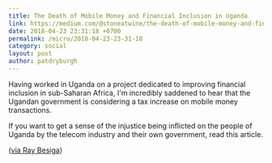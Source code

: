 ```yaml
---
title: The Death of Mobile Money and Financial Inclusion in Uganda
link: https://medium.com/@stoneatwine/the-death-of-mobile-money-and-financial-inclusion-in-uganda-73609cb340dd
date: 2018-04-23 23:31:18 +0700
permalink: /micro/2018-04-23-23-31-18
category: social
layout: post
author: patdryburgh
---
```


Having worked in Uganda on a project dedicated to improving financial inclusion in sub-Saharan Africa, I'm incredibly saddened to hear that the Ugandan government is considering a tax increase on mobile money transactions.

If you want to get a sense of the injustice being inflicted on the people of Uganda by the telecom industry and their own government, read this article.

([via Ray Besiga][rb])

[rb]: https://twitter.com/raybesiga/status/988524284170723328